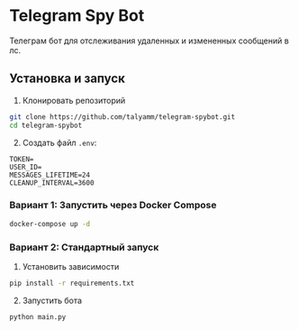 # Telegram Spy Bot

Телеграм бот для отслеживания удаленных и измененных сообщений в лс.

## Установка и запуск

1. Клонировать репозиторий
```bash
git clone https://github.com/talyamm/telegram-spybot.git
cd telegram-spybot
```
2. Создать файл `.env`:
```
TOKEN=
USER_ID=
MESSAGES_LIFETIME=24
CLEANUP_INTERVAL=3600
```

### Вариант 1: Запустить через Docker Compose
```bash
docker-compose up -d
```
### Вариант 2: Стандартный запуск

1. Установить зависимости
```bash
pip install -r requirements.txt
```

2. Запустить бота
```bash
python main.py
```